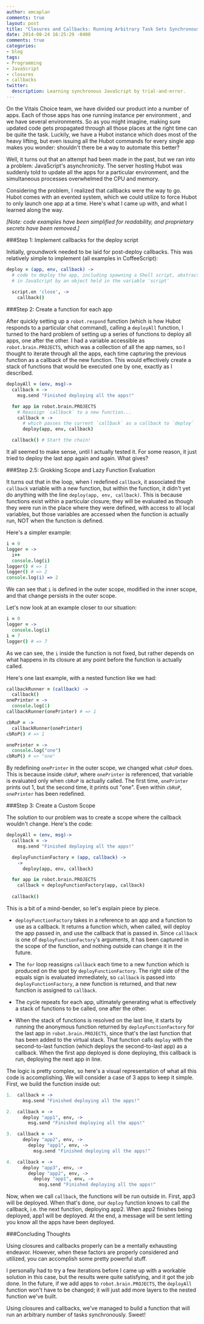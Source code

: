 ```yaml
---
author: amcaplan
comments: true
layout: post
title: "Closures and Callbacks: Running Arbitrary Task Sets Synchronously in JavaScript"
date: 2014-08-24 16:25:29 -0400
comments: true
categories:
- blog
tags:
- Programming
- JavaScript
- closures
- callbacks
twitter:
  description: Learning synchronous JavaScript by trial-and-error.
---
```


On the Vitals Choice team, we have divided our product into a number of apps.
Each of those apps has one running instance per environment , and we have
several environments.  So as you might imagine, making sure updated code
gets propagated through all those places at the right time can be quite
the task.  Luckily, we have a Hubot instance which does most of the heavy
lifting, but even issuing all the Hubot commands for every single app makes you
wonder: shouldn't there be a way to automate this better?

Well, it turns out that an attempt had been made in the past, but we ran into
a problem: JavaScript's asynchronicity.  The server hosting Hubot was suddenly
told to update all the apps for a particular environment, and the simultaneous
processes overwhelmed the CPU and memory.

Considering the problem, I realized that callbacks were the way to go.  Hubot
comes with an evented system, which we could utilize to force Hubot to only
launch one app at a time.  Here's what I came up with, and what I learned along
the way.

<!-- more -->

*[Note: code examples have been simplified for readability, and proprietary
secrets have been removed.]*

###Step 1: Implement callbacks for the deploy script

Initially, groundwork needed to be laid for post-deploy callbacks.  This was
relatively simple to implement (all examples in CoffeeScript):
``` coffeescript
deploy = (app, env, callback) ->
  # code to deploy the app, including spawning a Shell script, abstracted
  # in JavaScript by an object held in the variable 'script'
  
  script.on 'close', ->
    callback()
```

###Step 2: Create a function for each app

After quickly setting up a `robot.respond` function (which is how Hubot
responds to a particular chat command), calling a `deployAll` function, I
turned to the hard problem of setting up a series of functions to deploy all
apps, one after the other.  I had a variable accessible as
`robot.brain.PROJECTS`, which was a collection of all the app names, so I
thought to iterate through all the apps, each time capturing the previous
function as a callback of the new function.  This would effectively create
a stack of functions that would be executed one by one, exactly as I described.

``` coffeescript
deployAll = (env, msg)->
  callback = ->
    msg.send "Finished deploying all the apps!"

  for app in robot.brain.PROJECTS
    # Reassign `callback` to a new function...
    callback = ->
      # which passes the current `callback` as a callback to `deploy`
      deploy(app, env, callback)

  callback() # Start the chain!
```

It all seemed to make sense, until I actually tested it.  For some reason,
it just tried to deploy the last app again and again.  What gives?

###Step 2.5: Grokking Scope and Lazy Function Evaluation

It turns out that in the loop, when I redefined `callback`, it associated the
`callback` variable with a new function, but within the function, it didn't
yet do anything with the line `deploy(app, env, callback)`.  This is because
functions exist within a particular closure; they will be evaluated as though
they were run in the place where they were defined, with access to all local
variables, but those variables are accessed when the function is actually run,
NOT when the function is defined.

Here's a simpler example:

``` coffeescript
i = 0
logger = ->
  i++
  console.log(i)
logger() # => 1
logger() # => 2
console.log(i) => 2
```

We can see that `i` is defined in the outer scope, modified in the inner scope,
and that change persists in the outer scope.

Let's now look at an example closer to our situation:

``` coffeescript
i = 0
logger = ->
  console.log(i)
i = 7
logger() # => 7
```

As we can see, the `i` inside the function is not fixed, but rather depends on
what happens in its closure at any point before the function is actually
called.

Here's one last example, with a nested function like we had:

``` coffeescript
callbackRunner = (callback) ->
  callback()
onePrinter = ->
  console.log(1)
callbackRunner(onePrinter) # => 1

cbRoP = ->
  callbackRunner(onePrinter)
cbRoP() # => 1

onePrinter = ->
  console.log("one")
cbRoP() # => "one"
```

By redefining `onePrinter` in the outer scope, we changed what `cbRoP` does.
This is because inside `cbRoP`, where `onePrinter` is referenced, that variable
is evaluated only when `cbRoP` is actually called.  The first time, `onePrinter`
prints out 1, but the second time, it prints out "one".  Even within `cbRoP`,
`onePrinter` has been redefined.

###Step 3: Create a Custom Scope

The solution to our problem was to create a scope where the callback wouldn't
change.  Here's the code:

``` coffeescript
deployAll = (env, msg)->
  callback = ->
    msg.send "Finished deploying all the apps!"

  deployFunctionFactory = (app, callback) ->
    ->
      deploy(app, env, callback)

  for app in robot.brain.PROJECTS
    callback = deployFunctionFactory(app, callback)
  
  callback()
```

This is a bit of a mind-bender, so let's explain piece by piece.

- `deployFunctionFactory` takes in a reference to an app and a function to
use as a callback.  It returns a function which, when called, will deploy
the app passed in, and use the callback that is passed in.  Since `callback`
is one of `deployFunctionFactory`'s arguments, it has been captured in the
scope of the function, and nothing outside can change it in the future.

- The `for` loop reassigns `callback` each time to a new function which is
produced on the spot by `deployFunctionFactory`.  The right side of the equals
sign is evaluated immediately, so `callback` is passed into
`deployFunctionFactory`, a new function is returned, and that new function is
assigned to `callback`.

- The cycle repeats for each app, ultimately generating what is effectively
a stack of functions to be called, one after the other.

- When the stack of functions is resolved on the last line, it starts by
running the anonymous function returned by `deployFunctionFactory` for the last
app in `robot.brain.PROJECTS`, since that's the last function that has been
added to the virtual stack.  That function calls `deploy` with the second-to-last
function (which deploys the second-to-last app) as a callback.  When the first
app deployed is done deploying, this callback is run, deploying the next app
in line.

The logic is pretty complex, so here's a visual representation of what all this
code is accomplishing.  We will consider a case of 3 apps to keep it simple.
First, we build the function inside out:

``` coffeescript
1.  callback = ->
      msg.send "Finished deploying all the apps!"

2.  callback = ->
      deploy "app1", env, ->
        msg.send "Finished deploying all the apps!"

3.  callback = ->
      deploy "app2", env, ->
        deploy "app1", env, ->
          msg.send "Finished deploying all the apps!"

4.  callback = ->
      deploy "app3", env, ->
        deploy "app2", env, ->
          deploy "app1", env, ->
            msg.send "Finished deploying all the apps!"
```

Now, when we call `callback`, the functions will be run outside in.  First,
app3 will be deployed.  When that's done, our `deploy` function knows to call
the callback, i.e. the next function, deploying app2.  When app2 finishes being
deployed, app1 will be deployed.  At the end, a message will be sent letting
you know all the apps have been deployed.

###Concluding Thoughts

Using closures and callbacks properly can be a mentally exhausting endeavor.
However, when these factors are properly considered and utilized, you can
accomplish some pretty powerful stuff.

I personally had to try a few iterations before I came up with a workable
solution in this case, but the results were quite satisfying, and it got the
job done.  In the future, if we add apps to `robot.brain.PROJECTS`, the
`deployAll` function won't have to be changed; it will just add more layers
to the nested function we've built.

Using closures and callbacks, we've managed to build a function that will run
an arbitrary number of tasks synchronously.  Sweet!
